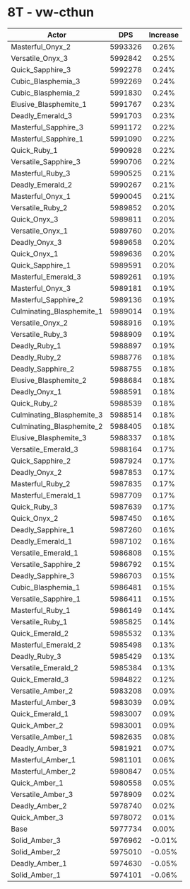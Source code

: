 # 8T - vw-cthun
| Actor | DPS | Increase |
|---|:---:|:---:|
|Masterful_Onyx_2|5993326|0.26%|
|Versatile_Onyx_3|5992842|0.25%|
|Quick_Sapphire_3|5992278|0.24%|
|Cubic_Blasphemia_3|5992269|0.24%|
|Cubic_Blasphemia_2|5991830|0.24%|
|Elusive_Blasphemite_1|5991767|0.23%|
|Deadly_Emerald_3|5991703|0.23%|
|Masterful_Sapphire_3|5991172|0.22%|
|Masterful_Sapphire_1|5991090|0.22%|
|Quick_Ruby_1|5990928|0.22%|
|Versatile_Sapphire_3|5990706|0.22%|
|Masterful_Ruby_3|5990525|0.21%|
|Deadly_Emerald_2|5990267|0.21%|
|Masterful_Onyx_1|5990045|0.21%|
|Versatile_Ruby_2|5989852|0.20%|
|Quick_Onyx_3|5989811|0.20%|
|Versatile_Onyx_1|5989760|0.20%|
|Deadly_Onyx_3|5989658|0.20%|
|Quick_Onyx_1|5989636|0.20%|
|Quick_Sapphire_1|5989591|0.20%|
|Masterful_Emerald_3|5989261|0.19%|
|Masterful_Onyx_3|5989181|0.19%|
|Masterful_Sapphire_2|5989136|0.19%|
|Culminating_Blasphemite_1|5989014|0.19%|
|Versatile_Onyx_2|5988916|0.19%|
|Versatile_Ruby_3|5988909|0.19%|
|Deadly_Ruby_1|5988897|0.19%|
|Deadly_Ruby_2|5988776|0.18%|
|Deadly_Sapphire_2|5988755|0.18%|
|Elusive_Blasphemite_2|5988684|0.18%|
|Deadly_Onyx_1|5988591|0.18%|
|Quick_Ruby_2|5988539|0.18%|
|Culminating_Blasphemite_3|5988514|0.18%|
|Culminating_Blasphemite_2|5988405|0.18%|
|Elusive_Blasphemite_3|5988337|0.18%|
|Versatile_Emerald_3|5988164|0.17%|
|Quick_Sapphire_2|5987924|0.17%|
|Deadly_Onyx_2|5987853|0.17%|
|Masterful_Ruby_2|5987835|0.17%|
|Masterful_Emerald_1|5987709|0.17%|
|Quick_Ruby_3|5987639|0.17%|
|Quick_Onyx_2|5987450|0.16%|
|Deadly_Sapphire_1|5987260|0.16%|
|Deadly_Emerald_1|5987102|0.16%|
|Versatile_Emerald_1|5986808|0.15%|
|Versatile_Sapphire_2|5986792|0.15%|
|Deadly_Sapphire_3|5986703|0.15%|
|Cubic_Blasphemia_1|5986481|0.15%|
|Versatile_Sapphire_1|5986411|0.15%|
|Masterful_Ruby_1|5986149|0.14%|
|Versatile_Ruby_1|5985825|0.14%|
|Quick_Emerald_2|5985532|0.13%|
|Masterful_Emerald_2|5985498|0.13%|
|Deadly_Ruby_3|5985429|0.13%|
|Versatile_Emerald_2|5985384|0.13%|
|Quick_Emerald_3|5984822|0.12%|
|Versatile_Amber_2|5983208|0.09%|
|Masterful_Amber_3|5983039|0.09%|
|Quick_Emerald_1|5983007|0.09%|
|Quick_Amber_2|5983001|0.09%|
|Versatile_Amber_1|5982635|0.08%|
|Deadly_Amber_3|5981921|0.07%|
|Masterful_Amber_1|5981101|0.06%|
|Masterful_Amber_2|5980847|0.05%|
|Quick_Amber_1|5980558|0.05%|
|Versatile_Amber_3|5978909|0.02%|
|Deadly_Amber_2|5978740|0.02%|
|Quick_Amber_3|5978072|0.01%|
|Base|5977734|0.00%|
|Solid_Amber_3|5976962|-0.01%|
|Solid_Amber_2|5975010|-0.05%|
|Deadly_Amber_1|5974630|-0.05%|
|Solid_Amber_1|5974101|-0.06%|
